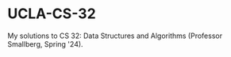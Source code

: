 # UCLA-CS-32

My solutions to CS 32: Data Structures and Algorithms (Professor Smallberg, Spring '24).
